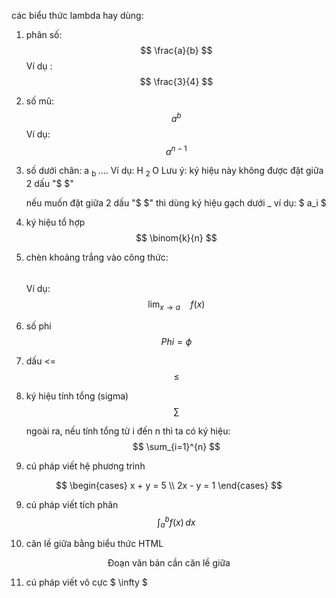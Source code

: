 các biểu thức lambda hay dùng:

1. phân số:  $$ \frac{a}{b} $$
    Ví dụ : $$ \frac{3}{4} $$

2. số mũ:    $$ a^{b} $$
    Ví dụ:  $$ a^{n - 1} $$

3. số dưới chân: a <sub> b </sub> ....
    Ví dụ: H <sub> 2 </sub> O
    Lưu ý: ký hiệu này không được đặt giữa 2 dấu "$ $"

    nếu muốn đặt giữa 2 dấu "$ $" thì dùng ký hiệu gạch dưới _
    ví dụ: $ a_i $

4. ký hiệu tổ hợp 
    $$ \binom{k}{n} $$

5. chèn khoảng trắng vào công thức: $$ \quad $$
    Ví dụ: $$ \lim_{x \to a} \quad f(x) $$

6. số phi
    $$ Phi = \phi $$
7. dấu <=
    $$ \leq $$
8. ký hiệu tính tổng (sigma)
    $$ \sum $$

    ngoài ra, nếu tính tổng từ i đến n thì ta có ký hiệu:
    $$ \sum_{i=1}^{n} $$

9. cú pháp viết hệ phương trình

$$
\begin{cases}
  x + y = 5 \\
  2x - y = 1
\end{cases}
$$

9. cú pháp viết tích phân
$$ \int_{a}^{b} f(x) \, dx $$


10. căn lề giữa bằng biểu thức HTML
 <p style="text-align:center;">Đoạn văn bản cần căn lề giữa</p>

11. cú pháp viết vô cực $ \infty $



